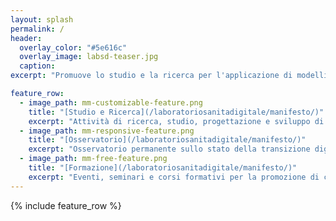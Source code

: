 ```yaml
---
layout: splash
permalink: /
header:
  overlay_color: "#5e616c"
  overlay_image: labsd-teaser.jpg
  caption:
excerpt: "Promuove lo studio e la ricerca per l'applicazione di modelli, architetture e tecnologie informatiche nel settore sanitario e per il relativo processo continuo di trasformazione digitale"

feature_row:
  - image_path: mm-customizable-feature.png
    title: "[Studio e Ricerca](/laboratoriosanitadigitale/manifesto/)"
    excerpt: "Attività di ricerca, studio, progettazione e sviluppo di tecnologie e sistemi nell'ambito della digitalizzazione della sanità"
  - image_path: mm-responsive-feature.png
    title: "[Osservatorio](/laboratoriosanitadigitale/manifesto/)"
    excerpt: "Osservatorio permanente sullo stato della transizione digitale in sanità"
  - image_path: mm-free-feature.png
    title: "[Formazione](/laboratoriosanitadigitale/manifesto/)"
    excerpt: "Eventi, seminari e corsi formativi per la promozione di cultura digitale in sanità"
---
```


{% include feature_row %}
